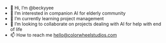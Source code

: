 - 👋 Hi, I’m @beckyyee
- 👀 I’m interested in companion AI for elderly community
- 🌱 I’m currently learning project management
- 💞️ I’m looking to collaborate on projects dealing with AI for help with end of life
- 📫 How to reach me hello@colorwheelstudios.com

<!---
beckyyee/beckyyee is a ✨ special ✨ repository because its `README.md` (this file) appears on your GitHub profile.
You can click the Preview link to take a look at your changes.
--->
